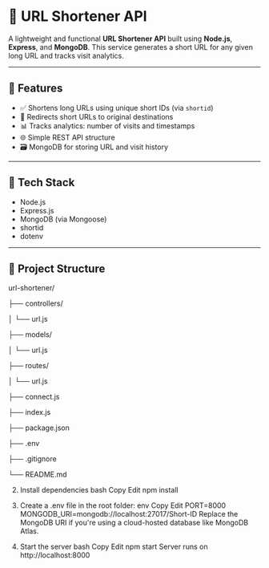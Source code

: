 # 🔗 URL Shortener API

A lightweight and functional **URL Shortener API** built using **Node.js**, **Express**, and **MongoDB**. This service generates a short URL for any given long URL and tracks visit analytics.

---

## 🚀 Features

- ✅ Shortens long URLs using unique short IDs (via `shortid`)
- 🔁 Redirects short URLs to original destinations
- 📊 Tracks analytics: number of visits and timestamps
- 🌐 Simple REST API structure
- 🗃️ MongoDB for storing URL and visit history

---

## 🧰 Tech Stack

- Node.js
- Express.js
- MongoDB (via Mongoose)
- shortid
- dotenv

---

## 📁 Project Structure

url-shortener/

├── controllers/

│ └── url.js

├── models/

│ └── url.js

├── routes/

│ └── url.js

├── connect.js

├── index.js

├── package.json

├── .env

├── .gitignore

└── README.md

2. Install dependencies
bash
Copy
Edit
npm install
3. Create a .env file in the root folder:
env
Copy
Edit
PORT=8000
MONGODB_URI=mongodb://localhost:27017/Short-ID
Replace the MongoDB URI if you're using a cloud-hosted database like MongoDB Atlas.

4. Start the server
bash
Copy
Edit
npm start
Server runs on http://localhost:8000
